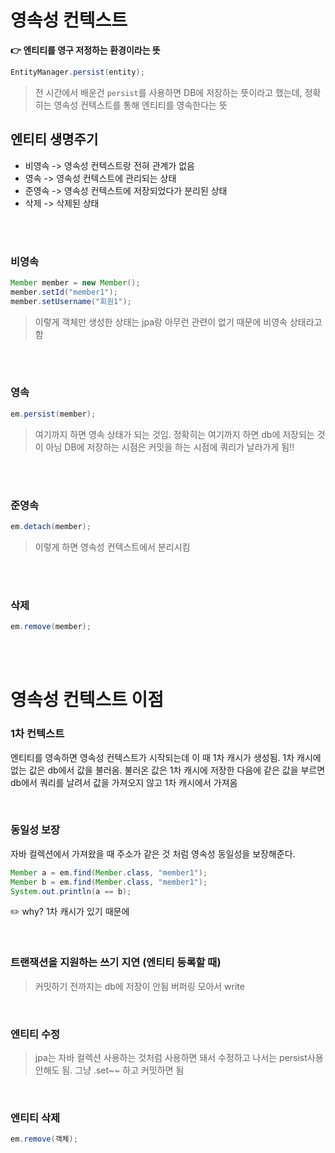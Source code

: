 # 영속성 컨텍스트
**👉 엔티티를 영구 저정하는 환경이라는 뜻**

```JAVA
EntityManager.persist(entity);
```
> 전 시간에서 배운건 `persist`를 사용하면 DB에 저장하는 뜻이라고 했는데, 정확히는 영속성 컨텍스트를 통해 엔티티를 영속한다는 뜻


## 엔티티 생명주기

- 비영속 -> 영속성 컨텍스트랑 전혀 관계가 없음
- 영속 -> 영속성 컨텍스트에 관리되는 상태
- 준영속 -> 영속성 컨텍스트에 저장되었다가 분리된 상태
- 삭제 -> 삭제된 상태


<br><br>

### 비영속
```java
Member member = new Member();
member.setId("member1");
member.setUsername("회원1");
```
> 이렇게 객체만 생성한 상태는 jpa랑 아무런 관련이 없기 때문에 비영속 상태라고 함


<br><br>
### 영속
```java
em.persist(member);
```
> 여기까지 하면 영속 상태가 되는 것임. 
> 정확히는 여기까지 하면 db에 저장되는 것이 아님
> DB에 저장하는 시점은 커밋을 하는 시점에 쿼리가 날라가게 됨!!

<br><br>
### 준영속
```JAVA
em.detach(member);
```
> 이렇게 하면 영속성 컨텍스트에서 분리시킴


<br><br>
### 삭제
```java
em.remove(member);
```



<br><br>

# 영속성 컨텍스트 이점

### 1차 컨텍스트
엔티티를 영속하면 영속성 컨텍스트가 시작되는데 이 때 1차 캐시가 생성됨. 
1차 캐시에 없는 값은 db에서 값을 불러옴. 불러온 값은 1차 캐시에 저장한
다음에 같은 값을 부르면 db에서 쿼리를 날려서 값을 가져오지 않고 1차 캐시에서 가져옴


<br>

### 동일성 보장
자바 컬렉션에서 가져왔을 때 주소가 같은 것 처럼 영속성 동일성을 보장해준다.

```java
Member a = em.find(Member.class, "member1");
Member b = em.find(Member.class, "member1");
System.out.println(a == b);
```
✏️ why? 1차 캐시가 있기 때문에 

<br>

### 트랜잭션을 지원하는 쓰기 지연 (엔티티 등록할 때)

> 커밋하기 전까지는 db에 저장이 안됨
> 버퍼링 모아서 write


<br>

### 엔티티 수정
> jpa는 자바 컬렉션 사용하는 것처럼 사용하면 돼서
> 수정하고 나서는 persist사용 안해도 됨. 
> 그냥 .set~~ 하고 커밋하면 됨


<br>

### 엔티티 삭제

```java
em.remove(객체);
```







